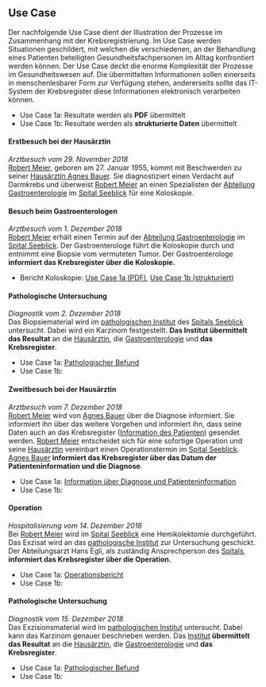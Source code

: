 

## Use Case

Der nachfolgende Use Case dient der Illustration der Prozesse im Zusammenhang mit der Krebsregistrierung. Im Use Case werden Situationen geschildert, mit welchen die verschiedenen, an der Behandlung eines Patienten beteiligten Gesundheitsfachpersonen im Alltag konfrontiert werden können. Der Use Case deckt die enorme Komplexität der Prozesse im Gesundheitswesen auf. Die übermittelten Informationen sollen einerseits in menschenlesbarer Form zur Verfügung stehen, andererseits sollte das IT-System der Krebsregister diese Informationen elektronisch verarbeiten können.

* Use Case 1a: Resultate werden als **PDF** übermittelt   
* Use Case 1b: Resultate werden als **strukturierte Daten** übermittelt

#### Erstbesuch bei der Hausärztin 
*Arztbesuch vom 29. November 2018*  
[Robert Meier](Patient-RobertMeier.html), geboren am 27. Januar 1955, kommt mit Beschwerden zu seiner [Hausärztin Agnes Bauer](Practitioner-AgnesBauer.html). Sie diagnostiziert einen Verdacht auf Darmkrebs und überweist [Robert Meier](Patient-RobertMeier.html) an einen Spezialisten der [Abteilung Gastroenterologie](Organization-AbteilungGastro.html) im [Spital Seeblick](Organization-SpitalSeeblickDoktorGastro.html) für eine Koloskopie.

#### Besuch beim Gastroenterologen
*Arztbesuch vom 1. Dezember 2018*  
[Robert Meier](Patient-RobertMeier.html) erhält einen Termin auf der [Abteilung Gastroenterologie](Organization-AbteilungGastro.html) im [Spital Seeblick](Organization-SpitalSeeblickDoktorGastro.html). Der Gastroenterologe führt die Koloskopie durch und entnimmt eine Biopsie vom vermuteten Tumor. Der Gastroenterologe **informiert das Krebsregister über die Koloskopie.**
* Bericht Koloskopie: 
    [Use Case 1a (PDF)](Bundle-BundleUC1aGastro20181201.html), 
    [Use Case 1b (strukturiert)](Bundle-BundleUC1bGastro20181201.html)

#### Pathologische Untersuchung
*Diagnostik vom 2. Dezember 2018*  
Das Biopsiematerial wird im [pathologischen Institut](Organization-AbteilungPatho.html) des [Spitals Seeblick](Organization-SpitalSeeblickDoktorPatho.html) untersucht. Dabei wird ein Karzinom festgestellt. **Das Institut übermittelt das Resultat** an die [Hausärztin](Practitioner-AgnesBauer.html), die [Gastroenterologie](Organization-AbteilungGastro.html) und **das Krebsregister**.
* Use Case 1a: [Pathologischer Befund](Bundle-BundleUC1aPatho20181202.html)   
* Use Case 1b:

#### Zweitbesuch bei der Hausärztin
*Arztbesuch vom 7. Dezember 2018*  
[Robert Meier](Patient-RobertMeier.html) wird von [Agnes Bauer](Practitioner-AgnesBauer.html) über die Diagnose informiert. Sie informiert ihn über das weitere Vorgehen und informiert ihn, dass seine Daten auch an das Krebsregister ([Information des Patienten](Communication-CommMeier.html)) gesendet werden. [Robert Meier](Patient-RobertMeier.html) entscheidet sich für eine sofortige Operation und seine [Hausärztin](Practitioner-AgnesBauer.html) vereinbart einen Operationstermin im [Spital Seeblick](Organization-SpitalSeeblickHansEgli.html). [Agnes Bauer](Practitioner-AgnesBauer.html) **informiert das Krebsregister über das Datum der Patienteninformation und die Diagnose**.
* Use Case 1a: [Information über Diagnose und Patienteninformation](Bundle-BundleUC1aInfo20181207.html)   
* Use Case 1b:

#### Operation
*Hospitalisierung vom 14. Dezember 2018*  
Bei [Robert Meier](Patient-RobertMeier.html) wird im [Spital Seeblick](Organization-SpitalSeeblickHansEgli.html) eine Hemikolektomie durchgeführt. Das Exzisat wird an das [pathologische Institut](Organization-AbteilungPatho.html) zur Untersuchung geschickt. Der Abteilungsarzt Hans Egli, als zuständig Ansprechperson des [Spitals](Organization-SpitalSeeblickHansEgli.html), **informiert das Krebsregister über die Operation.**
* Use Case 1a: [Operationsbericht](Bundle-BundleUC1aOps20181214.html)   
* Use Case 1b:

#### Pathologische Untersuchung
*Diagnostik vom 15. Dezember 2018*  
Das Exzisionsmaterial wird im [pathologischen Institut](Organization-AbteilungPatho.html) untersucht. Dabei kann das Karzinom genauer beschrieben werden. Das [Institut](Organization-AbteilungPatho.html) **übermittelt das Resultat** an die [Hausärztin](Practitioner-AgnesBauer.html), die [Gastroenterologie](Organization-AbteilungGastro.html) und **das Krebsregister**.
* Use Case 1a: [Pathologischer Befund](Bundle-BundleUC1aPatho20181215.html)   
* Use Case 1b: